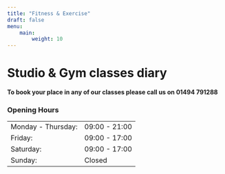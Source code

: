 ```yaml
---
title: "Fitness & Exercise"
draft: false
menu: 
    main:
        weight: 10
---
```


# Studio & Gym classes diary

<div class="redline"></div>

**To book your place in any of our classes please call us on 01494 791288**

### Opening Hours

|                    |               |
|--------------------|---------------|
| Monday - Thursday: | 09:00 - 21:00 |
| Friday:            | 09:00 - 17:00 |
| Saturday:          | 09:00 - 17:00 |
| Sunday:            | Closed        |

